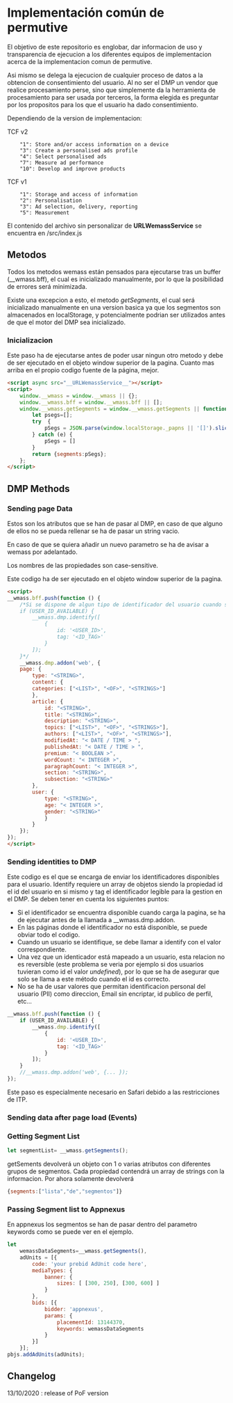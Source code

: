 # Implementación común de permutive #

El objetivo de este repositorio es englobar, dar informacion de uso y transparencia de ejecucion a los diferentes equipos de implementacion acerca de la implementacion comun de permutive.

Asi mismo se delega la ejecucion de cualquier proceso de datos a la obtencion de consentimiento del usuario. Al no ser el DMP un vendor que realice procesamiento perse, sino que simplemente da la herramienta de procesamiento para ser usada por terceros, la forma elegida es preguntar por los propositos para los que el usuario ha dado consentimiento. 

Dependiendo de la version de implementacion:

TCF v2
```
    "1": Store and/or access information on a device
    "3": Create a personalised ads profile
    "4": Select personalised ads
    "7": Measure ad performance
    "10": Develop and improve products
```
TCF v1
```
    "1": Storage and access of information
    "2": Personalisation
    "3": Ad selection, delivery, reporting
    "5": Measurement
```

El contenido del archivo sin personalizar de  __URLWemassService__ se encuentra en /src/index.js

## Metodos #
Todos los metodos wemass están pensados para ejecutarse tras un buffer (__wmass.bff), el cual es inicializado manualmente, por lo que la posibilidad de errores será minimizada.

Existe una excepcion a esto, el metodo *getSegments*, el cual será inicializado manualmente en una version basica ya que los segmentos son almacenados en localStorage, y potencialmente podrian ser utilizados antes de que el motor del DMP sea inicializado.
### Inicializacion ##
Este paso ha de ejecutarse antes de poder usar ningun otro metodo y debe de ser ejecutado en el objeto window superior de la pagina. Cuanto mas arriba en el propio codigo fuente de la página, mejor.
```html
<script async src="__URLWemassService__"></script>
<script>
    window.__wmass = window.__wmass || {};
    window.__wmass.bff = window.__wmass.bff || [];
    window.__wmass.getSegments = window.__wmass.getSegments || function(){ 
        let psegs=[];
        try  {
            pSegs = JSON.parse(window.localStorage._papns || '[]').slice(0, 250).map(String);
        } catch (e) {
            pSegs = []
        }
        return {segments:pSegs};
    };
</script>
```
## DMP Methods
### Sending page Data ##
Estos son los atributos que se han de pasar al DMP, en caso de que alguno de ellos no se pueda rellenar se ha de pasar un string vacio.

En caso de que se quiera añadir un nuevo parametro se ha de avisar a wemass por adelantado.

Los nombres de las propiedades son case-sensitive.

Este codigo ha de ser ejecutado en el objeto window superior de la pagina.
```html
<script>
__wmass.bff.push(function () {
    /*Si se dispone de algun tipo de identificador del usuario cuando se carga la página se deberia ejecutar este codigo Ver la seccion de Sending identities to DMP para mas informacion.
    if (USER_ID_AVAILABLE) { 
        __wmass.dmp.identify([
            {
                id: '<USER_ID>', 
                tag: '<ID_TAG>'
            }
        ]);
    }*/
    __wmass.dmp.addon('web', {
    page: {
        type: "<STRING>",
        content: {
        categories: ["<LIST>", "<OF>", "<STRINGS>"]
        },
        article: {
            id: "<STRING>",
            title: "<STRING>",
            description: "<STRING>",
            topics: ["<LIST>", "<OF>", "<STRINGS>"],
            authors: ["<LIST>", "<OF>", "<STRINGS>"],
            modifiedAt: "< DATE / TIME > ",
            publishedAt: "< DATE / TIME > ",
            premium: "< BOOLEAN >",
            wordCount: "< INTEGER >",
            paragraphCount: "< INTEGER >",
            section: "<STRING>",
            subsection: "<STRING>"
        },
        user: {
            type: "<STRING>",
            age: "< INTEGER >",
            gender: "<STRING>"
            }
        }
    });
});
</script>
```
### Sending identities to DMP ###
Este codigo es el que se encarga de enviar los identificadores disponibles para el usuario. Identify requiere un array de objetos siendo la propiedad id el id del usuario en si mismo y tag el identificador legible para la gestion en el DMP. Se deben tener en cuenta los siguientes puntos:
* Si el identificador se encuentra disponible cuando carga la pagina, se ha de ejecutar antes de la llamada a __wmass.dmp.addon.
* En las páginas donde el identificador no está disponible, se puede obviar todo el codigo.
* Cuando un usuario se identifique, se debe llamar a identify con el valor correspondiente.
* Una  vez que un identicador está mapeado a un usuario, esta relacion no es reversible (este problema se veria por ejemplo si dos usuarios tuvieran como id el valor _undefined_), por lo que se ha de asegurar que solo se llama a este método cuando el id es correcto.
* No se ha de usar valores que permitan identificacion personal del usuario (PII) como direccion, Email sin encriptar, id publico de perfil, etc...
```javascript
__wmass.bff.push(function () {
    if (USER_ID_AVAILABLE) {
        __wmass.dmp.identify([
            {
                id: '<USER_ID>',
                tag: '<ID_TAG>'
            }
        ]);
    }
    //__wmass.dmp.addon('web', {... });
});
```
Este paso es especialmente necesario en Safari debido a las restricciones de  ITP.

### Sending data after page load (Events) ##
### Getting Segment List ##
```javascript 
let segmentList= __wmass.getSegments();
```
getSements devolverá un objeto con 1 o varias atributos  con diferentes grupos de segmentos. Cada propiedad contendrá un array de strings con la informacion.
Por ahora solamente devolverá
```javascript
{segments:["lista","de","segmentos"]}
```
### Passing Segment list to Appnexus ##
En appnexus los segmentos se han de pasar dentro del parametro keywords como se puede ver en el ejemplo.
```javascript
let 
    wemassDataSegments=__wmass.getSegments(),
    adUnits = [{
        code: 'your prebid AdUnit code here',
        mediaTypes: {
            banner: {
                sizes: [ [300, 250], [300, 600] ]
            }
        },
        bids: [{
            bidder: 'appnexus',
            params: {
                placementId: 13144370,
                keywords: wemassDataSegments
            }
        }]
    }];
pbjs.addAdUnits(adUnits);
```
## Changelog
13/10/2020 :  release of PoF version